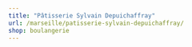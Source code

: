 ```yaml
---
title: "Pâtisserie Sylvain Depuichaffray"
url: /marseille/patisserie-sylvain-depuichaffray/
shop: boulangerie
---
```

